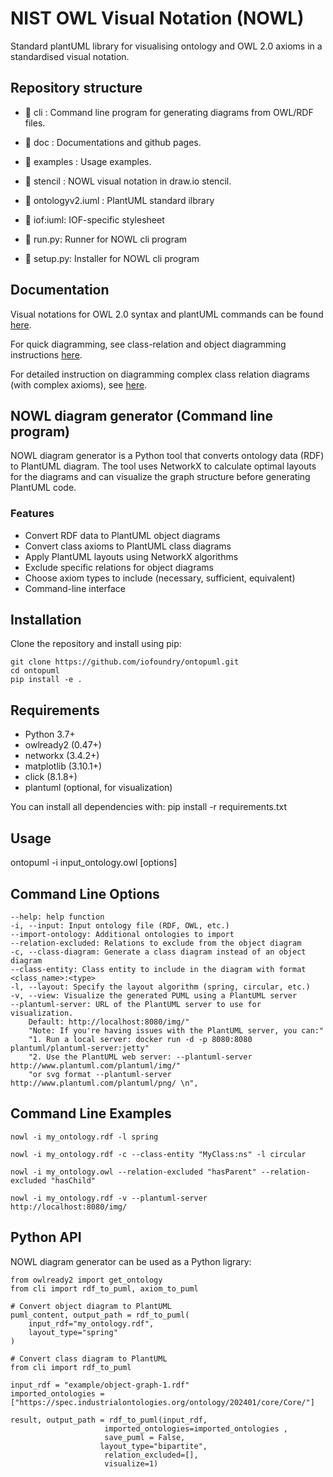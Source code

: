 # NIST OWL Visual Notation (NOWL)
Standard plantUML library for visualising ontology and OWL 2.0 axioms in a standardised visual notation. 

## Repository structure


- :file_folder: cli : Command line program for generating diagrams from OWL/RDF files.

- :file_folder: doc : Documentations and github pages.

- :file_folder: examples : Usage examples.

- :file_folder: stencil : NOWL visual notation in draw.io stencil.
- 📄 ontologyv2.iuml : PlantUML standard ilbrary
- 📄 iof:iuml: IOF-specific stylesheet
- 📄 run.py: Runner for NOWL cli program
- 📄 setup.py: Installer for NOWL cli program

## Documentation

Visual notations for OWL 2.0 syntax and plantUML commands can be found [here](https://iofoundry.github.io/ontopuml/commands). 

For quick diagramming, see class-relation and object diagramming instructions [here](https://iofoundry.github.io/ontopuml/quick-diagram).

For detailed instruction on diagramming complex class relation diagrams (with complex axioms), see [here](https://iofoundry.github.io/ontopuml/axioms).

## NOWL diagram generator (Command line program)
NOWL diagram generator is a Python tool that converts ontology data (RDF) to PlantUML diagram.
The tool uses NetworkX to calculate optimal layouts for the diagrams and can visualize the graph structure before generating PlantUML code. 
### Features
- Convert RDF data to PlantUML object diagrams
- Convert class axioms to PlantUML class diagrams
- Apply PlantUML layouts using NetworkX algorithms
- Exclude specific relations for object diagrams
- Choose axiom types to include (necessary, sufficient, equivalent)
- Command-line interface

## Installation

Clone the repository and install using pip:

```
git clone https://github.com/iofoundry/ontopuml.git
cd ontopuml
pip install -e .
```

## Requirements
- Python 3.7+
- owlready2 (0.47+)
- networkx (3.4.2+)
- matplotlib (3.10.1+)
- click (8.1.8+)
- plantuml (optional, for visualization)

You can install all dependencies with:
pip install -r requirements.txt

## Usage

ontopuml -i input_ontology.owl [options]

## Command Line Options

```
--help: help function
-i, --input: Input ontology file (RDF, OWL, etc.)
--import-ontology: Additional ontologies to import
--relation-excluded: Relations to exclude from the object diagram
-c, --class-diagram: Generate a class diagram instead of an object diagram
--class-entity: Class entity to include in the diagram with format <class_name>:<type>
-l, --layout: Specify the layout algorithm (spring, circular, etc.)
-v, --view: Visualize the generated PUML using a PlantUML server
--plantuml-server: URL of the PlantUML server to use for visualization.   
    Default: http://localhost:8080/img/"
    "Note: If you're having issues with the PlantUML server, you can:"
    "1. Run a local server: docker run -d -p 8080:8080 plantuml/plantuml-server:jetty"
    "2. Use the PlantUML web server: --plantuml-server http://www.plantuml.com/plantuml/img/"
    "or svg format --plantuml-server http://www.plantuml.com/plantuml/png/ \n",

```

## Command Line Examples

```
nowl -i my_ontology.rdf -l spring

nowl -i my_ontology.rdf -c --class-entity "MyClass:ns" -l circular

nowl -i my_ontology.owl --relation-excluded "hasParent" --relation-excluded "hasChild"

nowl -i my_ontology.rdf -v --plantuml-server http://localhost:8080/img/

```
## Python API
NOWL diagram generator can be used as a Python ligrary:
```
from owlready2 import get_ontology
from cli import rdf_to_puml, axiom_to_puml

# Convert object diagram to PlantUML
puml_content, output_path = rdf_to_puml(
    input_rdf="my_ontology.rdf",
    layout_type="spring"
)

# Convert class diagram to PlantUML
from cli import rdf_to_puml

input_rdf = "example/object-graph-1.rdf"
imported_ontologies = ["https://spec.industrialontologies.org/ontology/202401/core/Core/"]

result, output_path = rdf_to_puml(input_rdf, 
                     imported_ontologies=imported_ontologies ,
                     save_puml = False, 
                    layout_type="bipartite", 
                     relation_excluded=[],
                     visualize=1)
```
